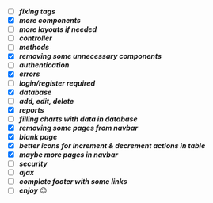 - [ ] _**fixing tags**_
- [x] _**more components**_
- [ ] _**more layouts if needed**_
- [ ] _**controller**_
- [ ] _**methods**_
- [x] _**removing some unnecessary components**_
- [ ] _**authentication**_
- [x] _**errors**_
- [ ] _**login/register required**_
- [x] _**database**_
- [ ] _**add, edit, delete**_
- [x] _**reports**_
- [ ] _**filling charts with data in database**_
- [x] _**removing some pages from navbar**_
- [x] _**blank page**_
- [x] _**better icons for increment & decrement actions in table**_
- [x] _**maybe more pages in navbar**_
- [ ] _**security**_
- [ ] _**ajax**_
- [ ] _**complete footer with some links**_
- [ ] _**enjoy**_ 😉
